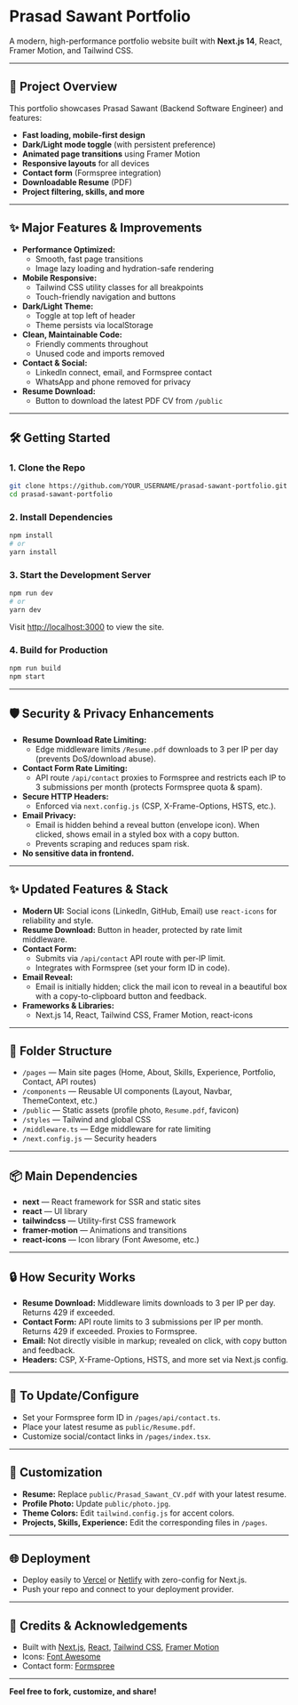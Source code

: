 # Prasad Sawant Portfolio

A modern, high-performance portfolio website built with **Next.js 14**, React, Framer Motion, and Tailwind CSS.

---

## 🚀 Project Overview

This portfolio showcases Prasad Sawant (Backend Software Engineer) and features:
- **Fast loading, mobile-first design**
- **Dark/Light mode toggle** (with persistent preference)
- **Animated page transitions** using Framer Motion
- **Responsive layouts** for all devices
- **Contact form** (Formspree integration)
- **Downloadable Resume** (PDF)
- **Project filtering, skills, and more**

---

## ✨ Major Features & Improvements

- **Performance Optimized:**
  - Smooth, fast page transitions
  - Image lazy loading and hydration-safe rendering
- **Mobile Responsive:**
  - Tailwind CSS utility classes for all breakpoints
  - Touch-friendly navigation and buttons
- **Dark/Light Theme:**
  - Toggle at top left of header
  - Theme persists via localStorage
- **Clean, Maintainable Code:**
  - Friendly comments throughout
  - Unused code and imports removed
- **Contact & Social:**
  - LinkedIn connect, email, and Formspree contact
  - WhatsApp and phone removed for privacy
- **Resume Download:**
  - Button to download the latest PDF CV from `/public`

---

## 🛠️ Getting Started

### 1. Clone the Repo
```bash
git clone https://github.com/YOUR_USERNAME/prasad-sawant-portfolio.git
cd prasad-sawant-portfolio
```

### 2. Install Dependencies
```bash
npm install
# or
yarn install
```

### 3. Start the Development Server
```bash
npm run dev
# or
yarn dev
```
Visit [http://localhost:3000](http://localhost:3000) to view the site.

### 4. Build for Production
```bash
npm run build
npm start
```

---

## 🛡️ Security & Privacy Enhancements

- **Resume Download Rate Limiting:**
  - Edge middleware limits `/Resume.pdf` downloads to 3 per IP per day (prevents DoS/download abuse).
- **Contact Form Rate Limiting:**
  - API route `/api/contact` proxies to Formspree and restricts each IP to 3 submissions per month (protects Formspree quota & spam).
- **Secure HTTP Headers:**
  - Enforced via `next.config.js` (CSP, X-Frame-Options, HSTS, etc.).
- **Email Privacy:**
  - Email is hidden behind a reveal button (envelope icon). When clicked, shows email in a styled box with a copy button.
  - Prevents scraping and reduces spam risk.
- **No sensitive data in frontend.**

---

## ✨ Updated Features & Stack

- **Modern UI:** Social icons (LinkedIn, GitHub, Email) use `react-icons` for reliability and style.
- **Resume Download:** Button in header, protected by rate limit middleware.
- **Contact Form:**
  - Submits via `/api/contact` API route with per-IP limit.
  - Integrates with Formspree (set your form ID in code).
- **Email Reveal:**
  - Email is initially hidden; click the mail icon to reveal in a beautiful box with a copy-to-clipboard button and feedback.
- **Frameworks & Libraries:**
  - Next.js 14, React, Tailwind CSS, Framer Motion, react-icons

---

## 📁 Folder Structure

- `/pages` — Main site pages (Home, About, Skills, Experience, Portfolio, Contact, API routes)
- `/components` — Reusable UI components (Layout, Navbar, ThemeContext, etc.)
- `/public` — Static assets (profile photo, `Resume.pdf`, favicon)
- `/styles` — Tailwind and global CSS
- `/middleware.ts` — Edge middleware for rate limiting
- `/next.config.js` — Security headers

---

## 📦 Main Dependencies

- **next** — React framework for SSR and static sites
- **react** — UI library
- **tailwindcss** — Utility-first CSS framework
- **framer-motion** — Animations and transitions
- **react-icons** — Icon library (Font Awesome, etc.)

---

## 🔒 How Security Works

- **Resume Download:** Middleware limits downloads to 3 per IP per day. Returns 429 if exceeded.
- **Contact Form:** API route limits to 3 submissions per IP per month. Returns 429 if exceeded. Proxies to Formspree.
- **Email:** Not directly visible in markup; revealed on click, with copy button and feedback.
- **Headers:** CSP, X-Frame-Options, HSTS, and more set via Next.js config.

---

## 📝 To Update/Configure

- Set your Formspree form ID in `/pages/api/contact.ts`.
- Place your latest resume as `public/Resume.pdf`.
- Customize social/contact links in `/pages/index.tsx`.

---

## 🎨 Customization

- **Resume:** Replace `public/Prasad_Sawant_CV.pdf` with your latest resume.
- **Profile Photo:** Update `public/photo.jpg`.
- **Theme Colors:** Edit `tailwind.config.js` for accent colors.
- **Projects, Skills, Experience:** Edit the corresponding files in `/pages`.

---

## 🌐 Deployment

- Deploy easily to [Vercel](https://vercel.com/) or [Netlify](https://www.netlify.com/) with zero-config for Next.js.
- Push your repo and connect to your deployment provider.

---

## 🙏 Credits & Acknowledgements

- Built with [Next.js](https://nextjs.org/), [React](https://react.dev/), [Tailwind CSS](https://tailwindcss.com/), [Framer Motion](https://www.framer.com/motion/)
- Icons: [Font Awesome](https://fontawesome.com/)
- Contact form: [Formspree](https://formspree.io/)

---

**Feel free to fork, customize, and share!**
